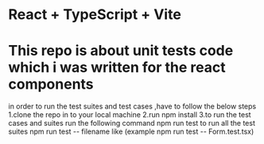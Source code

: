 # React + TypeScript + Vite
 # This repo is about unit tests code which i was written for the react components

in order to run the test suites and test cases ,have to follow the below steps
1.clone the repo in to your local machine
2.run npm install
3.to run the test cases and suites  run the following command
  npm run test to run all the test suites
  npm run test -- filename like (example npm run test -- Form.test.tsx)
  
